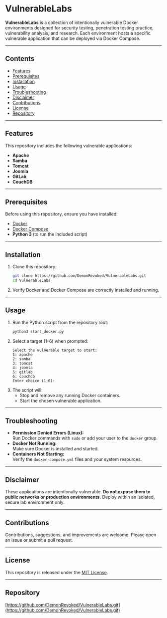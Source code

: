 # VulnerableLabs

**VulnerableLabs** is a collection of intentionally vulnerable Docker environments designed for security testing, penetration testing practice, vulnerability analysis, and research. Each environment hosts a specific vulnerable application that can be deployed via Docker Compose.

---

## Contents

- [Features](#features)
- [Prerequisites](#prerequisites)
- [Installation](#installation)
- [Usage](#usage)
- [Troubleshooting](#troubleshooting)
- [Disclaimer](#disclaimer)
- [Contributions](#contributions)
- [License](#license)
- [Repository](#repository)

---

## Features

This repository includes the following vulnerable applications:

- **Apache**
- **Samba**
- **Tomcat**
- **Joomla**
- **GitLab**
- **CouchDB**

---

## Prerequisites

Before using this repository, ensure you have installed:

- [Docker](https://docs.docker.com/get-docker/)
- [Docker Compose](https://docs.docker.com/compose/install/)
- **Python 3** (to run the included script)

---

## Installation

1. Clone this repository:
   ```bash
   git clone https://github.com/DemonRevoked/VulnerableLabs.git
   cd VulnerableLabs
   ```
2. Verify Docker and Docker Compose are correctly installed and running.

---

## Usage

1. Run the Python script from the repository root:
   ```bash
   python3 start_docker.py
   ```
2. Select a target (1–6) when prompted:
   ```
   Select the vulnerable target to start:
   1: apache
   2: samba
   3: tomcat
   4: joomla
   5: gitlab
   6: couchdb
   Enter choice (1-6):
   ```
3. The script will:
   - Stop and remove any running Docker containers.
   - Start the chosen vulnerable application.

---

## Troubleshooting

- **Permission Denied Errors (Linux):**  
  Run Docker commands with `sudo` or add your user to the `docker` group.  
- **Docker Not Running:**  
  Make sure Docker is installed and started.  
- **Containers Not Starting:**  
  Verify the `docker-compose.yml` files and your system resources.

---

## Disclaimer

These applications are intentionally vulnerable. **Do not expose them to public networks or production environments.** Deploy within an isolated, secure lab environment only.

---

## Contributions

Contributions, suggestions, and improvements are welcome. Please open an issue or submit a pull request.

---

## License

This repository is released under the [MIT License](LICENSE).

---

## Repository

[https://github.com/DemonRevoked/VulnerableLabs.git](https://github.com/DemonRevoked/VulnerableLabs.git)
```
